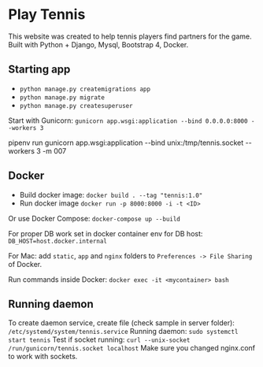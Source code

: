# Play Tennis #

This website was created to help tennis players find partners for the game.
Built with Python + Django, Mysql, Bootstrap 4, Docker.

## Starting app ##
- `python manage.py createmigrations app`
- `python manage.py migrate`
- `python manage.py createsuperuser`

Start with Gunicorn: `gunicorn app.wsgi:application --bind 0.0.0.0:8000 --workers 3`

pipenv run gunicorn app.wsgi:application --bind unix:/tmp/tennis.socket --workers 3 -m 007

## Docker ##
- Build docker image: `docker build . --tag "tennis:1.0"`
- Run docker image `docker run -p 8000:8000 -i -t <ID>`

Or use Docker Compose: `docker-compose up --build`

For proper DB work set in docker container env for DB host: `DB_HOST=host.docker.internal`

For Mac: add `static`, `app` and `nginx` folders to `Preferences -> File Sharing` of Docker.

Run commands inside Docker: `docker exec -it <mycontainer> bash`

## Running daemon ##
To create daemon service, create file (check sample in server folder): `/etc/systemd/system/tennis.service`
Running daemon: `sudo systemctl start tennis`
Test if socket running: `curl --unix-socket /run/gunicorn/tennis.socket localhost`
Make sure you changed nginx.conf to work with sockets.
